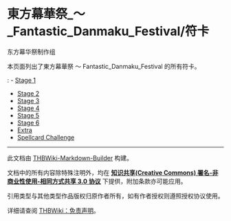 # 東方幕華祭_～_Fantastic_Danmaku_Festival/符卡

<!-- source html: G:\repos\THBWiki-Markdown-Builder\THBWikiMarkdown\Temp\main\d\dd\ns0%3A%E6%9D%B1%E6%96%B9%E5%B9%95%E8%8F%AF%E7%A5%AD_%EF%BD%9E_Fantastic_Danmaku_Festival%2F%E7%AC%A6%E5%8D%A1.html -->

东方幕华祭制作组

  
本页面列出了東方幕華祭 ～ Fantastic_Danmaku_Festival 的所有符卡。
  

: - [Stage 1](./東方幕華祭_～_Fantastic_Danmaku_Festival-符卡-Stage_1_符卡.md)
- [Stage 2](./東方幕華祭_～_Fantastic_Danmaku_Festival-符卡-Stage_2_符卡.md)
- [Stage 3](./東方幕華祭_～_Fantastic_Danmaku_Festival-符卡-Stage_3_符卡.md)
- [Stage 4](./東方幕華祭_～_Fantastic_Danmaku_Festival-符卡-Stage_4_符卡.md)
- [Stage 5](./東方幕華祭_～_Fantastic_Danmaku_Festival-符卡-Stage_5_符卡.md)
- [Stage 6](./東方幕華祭_～_Fantastic_Danmaku_Festival-符卡-Stage_6_符卡.md)
- [Extra](./東方幕華祭_～_Fantastic_Danmaku_Festival-符卡-Stage_Ex_符卡.md)
- [Spellcard Challenge](./東方幕華祭_～_Fantastic_Danmaku_Festival-符卡-Spellcard_Challenge_符卡.md)






---

此文档由 [THBWiki-Markdown-Builder](https://github.com/Delsin-Yu/THBWiki-Markdown-Builder) 构建。

文档中的所有内容除特殊注明外，均在 [**知识共享(Creative Commons) 署名-非商业性使用-相同方式共享 3.0 协议**](https://creativecommons.org/licenses/by-sa/3.0/deed.zh-hans) 下提供，附加条款亦可能应用。

引用类型与其他类型作品版权归原作者所有，如有作者授权则遵照授权协议使用。

详细请查阅 [THBWiki：免责声明](https://thbwiki.cc/THBWiki:%E5%85%8D%E8%B4%A3%E5%A3%B0%E6%98%8E)。

